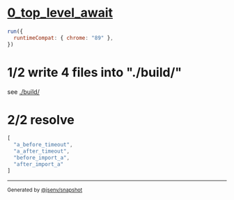 # [0_top_level_await](../../top_level_await_2_build.test.mjs#L31)

```js
run({
  runtimeCompat: { chrome: "89" },
})
```

# 1/2 write 4 files into "./build/"

see [./build/](./build/)

# 2/2 resolve

```js
[
  "a_before_timeout",
  "a_after_timeout",
  "before_import_a",
  "after_import_a"
]
```

---

<sub>
  Generated by <a href="https://github.com/jsenv/core/tree/main/packages/independent/snapshot">@jsenv/snapshot</a>
</sub>
